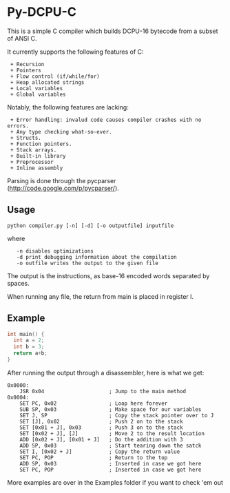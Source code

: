 # Py-DCPU-C #
This is a simple C compiler which builds DCPU-16 bytecode from a subset of
ANSI C. 

It currently supports the following features of C:

```
 + Recursion
 + Pointers
 + Flow control (if/while/for)
 + Heap allocated strings
 + Local variables
 + Global variables
```

Notably, the following features are lacking:

```
 + Error handling: invalud code causes compiler crashes with no errors.
 + Any type checking what-so-ever.
 + Structs.
 + Function pointers.
 + Stack arrays.
 + Built-in library
 + Preprocessor
 + Inline assembly
```

Parsing is done through the pycparser (http://code.google.com/p/pycparser/).

## Usage ##
```
python compiler.py [-n] [-d] [-o outputfile] inputfile
```

where

```
   -n disables optimizations
   -d print debugging information about the compilation
   -o outfile writes the output to the given file 
```

The output is the instructions, as base-16 encoded words separated by spaces.

When running any file, the return from main is placed in register I.


## Example ##

```C
int main() {
  int a = 2;
  int b = 3;
  return a+b;
}
```

After running the output through a disassembler, here is what we get:

```dasm16
0x0000:
    JSR 0x04                     ; Jump to the main method
0x0004:
    SET PC, 0x02                 ; Loop here forever
    SUB SP, 0x03                 ; Make space for our variables
    SET J, SP                    ; Copy the stack pointer over to J
    SET [J], 0x02                ; Push 2 on to the stack
    SET [0x01 + J], 0x03         ; Push 3 on to the stack
    SET [0x02 + J], [J]          ; Move 2 to the result location
    ADD [0x02 + J], [0x01 + J]   ; Do the addition with 3
    ADD SP, 0x03                 ; Start tearing down the satck
    SET I, [0x02 + J]            ; Copy the return value
    SET PC, POP                  ; Return to the top
    ADD SP, 0x03                 ; Inserted in case we got here
    SET PC, POP                  ; Inserted in case we got here
```

More examples are over in the Examples folder if you want to check 'em out

